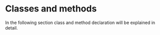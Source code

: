# Classes and methods

In the following section class and method declaration will be explained in detail.

